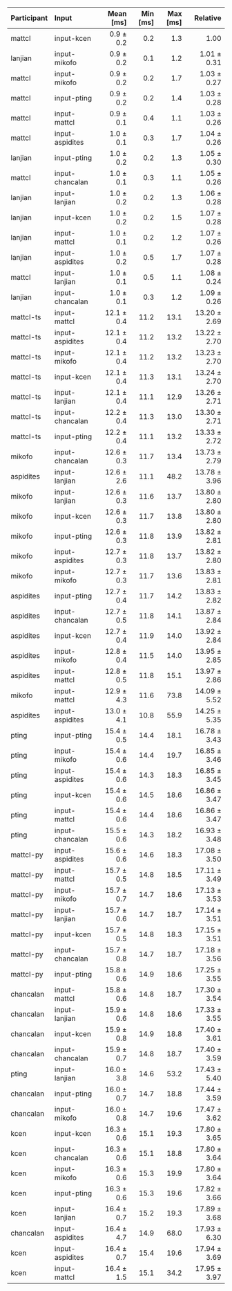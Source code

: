 | Participant | Input | Mean [ms] | Min [ms] | Max [ms] | Relative |
|:---|:---|---:|---:|---:|---:|
| mattcl | input-kcen | 0.9 ± 0.2 | 0.2 | 1.3 | 1.00 |
| lanjian | input-mikofo | 0.9 ± 0.2 | 0.1 | 1.2 | 1.01 ± 0.31 |
| mattcl | input-mikofo | 0.9 ± 0.2 | 0.2 | 1.7 | 1.03 ± 0.27 |
| mattcl | input-pting | 0.9 ± 0.2 | 0.2 | 1.4 | 1.03 ± 0.28 |
| mattcl | input-mattcl | 0.9 ± 0.1 | 0.4 | 1.1 | 1.03 ± 0.26 |
| mattcl | input-aspidites | 1.0 ± 0.1 | 0.3 | 1.7 | 1.04 ± 0.26 |
| lanjian | input-pting | 1.0 ± 0.2 | 0.2 | 1.3 | 1.05 ± 0.30 |
| mattcl | input-chancalan | 1.0 ± 0.1 | 0.3 | 1.1 | 1.05 ± 0.26 |
| lanjian | input-lanjian | 1.0 ± 0.2 | 0.2 | 1.3 | 1.06 ± 0.28 |
| lanjian | input-kcen | 1.0 ± 0.2 | 0.2 | 1.5 | 1.07 ± 0.28 |
| lanjian | input-mattcl | 1.0 ± 0.1 | 0.2 | 1.2 | 1.07 ± 0.26 |
| lanjian | input-aspidites | 1.0 ± 0.2 | 0.5 | 1.7 | 1.07 ± 0.28 |
| mattcl | input-lanjian | 1.0 ± 0.1 | 0.5 | 1.1 | 1.08 ± 0.24 |
| lanjian | input-chancalan | 1.0 ± 0.1 | 0.3 | 1.2 | 1.09 ± 0.26 |
| mattcl-ts | input-mattcl | 12.1 ± 0.4 | 11.2 | 13.1 | 13.20 ± 2.69 |
| mattcl-ts | input-aspidites | 12.1 ± 0.4 | 11.2 | 13.2 | 13.22 ± 2.70 |
| mattcl-ts | input-mikofo | 12.1 ± 0.4 | 11.2 | 13.2 | 13.23 ± 2.70 |
| mattcl-ts | input-kcen | 12.1 ± 0.4 | 11.3 | 13.1 | 13.24 ± 2.70 |
| mattcl-ts | input-lanjian | 12.1 ± 0.4 | 11.1 | 12.9 | 13.26 ± 2.71 |
| mattcl-ts | input-chancalan | 12.2 ± 0.4 | 11.3 | 13.0 | 13.30 ± 2.71 |
| mattcl-ts | input-pting | 12.2 ± 0.4 | 11.1 | 13.2 | 13.33 ± 2.72 |
| mikofo | input-chancalan | 12.6 ± 0.3 | 11.7 | 13.4 | 13.73 ± 2.79 |
| aspidites | input-lanjian | 12.6 ± 2.6 | 11.1 | 48.2 | 13.78 ± 3.96 |
| mikofo | input-lanjian | 12.6 ± 0.3 | 11.6 | 13.7 | 13.80 ± 2.80 |
| mikofo | input-kcen | 12.6 ± 0.3 | 11.7 | 13.8 | 13.80 ± 2.80 |
| mikofo | input-pting | 12.6 ± 0.3 | 11.8 | 13.9 | 13.82 ± 2.81 |
| mikofo | input-aspidites | 12.7 ± 0.3 | 11.8 | 13.7 | 13.82 ± 2.80 |
| mikofo | input-mikofo | 12.7 ± 0.3 | 11.7 | 13.6 | 13.83 ± 2.81 |
| aspidites | input-pting | 12.7 ± 0.4 | 11.7 | 14.2 | 13.83 ± 2.82 |
| aspidites | input-chancalan | 12.7 ± 0.5 | 11.8 | 14.1 | 13.87 ± 2.84 |
| aspidites | input-kcen | 12.7 ± 0.4 | 11.9 | 14.0 | 13.92 ± 2.84 |
| aspidites | input-mikofo | 12.8 ± 0.4 | 11.5 | 14.0 | 13.95 ± 2.85 |
| aspidites | input-mattcl | 12.8 ± 0.5 | 11.8 | 15.1 | 13.97 ± 2.86 |
| mikofo | input-mattcl | 12.9 ± 4.3 | 11.6 | 73.8 | 14.09 ± 5.52 |
| aspidites | input-aspidites | 13.0 ± 4.1 | 10.8 | 55.9 | 14.25 ± 5.35 |
| pting | input-pting | 15.4 ± 0.5 | 14.4 | 18.1 | 16.78 ± 3.43 |
| pting | input-mikofo | 15.4 ± 0.6 | 14.4 | 19.7 | 16.85 ± 3.46 |
| pting | input-aspidites | 15.4 ± 0.6 | 14.3 | 18.3 | 16.85 ± 3.45 |
| pting | input-kcen | 15.4 ± 0.6 | 14.5 | 18.6 | 16.86 ± 3.47 |
| pting | input-mattcl | 15.4 ± 0.6 | 14.4 | 18.6 | 16.86 ± 3.47 |
| pting | input-chancalan | 15.5 ± 0.6 | 14.3 | 18.2 | 16.93 ± 3.48 |
| mattcl-py | input-aspidites | 15.6 ± 0.6 | 14.6 | 18.3 | 17.08 ± 3.50 |
| mattcl-py | input-mattcl | 15.7 ± 0.5 | 14.8 | 18.5 | 17.11 ± 3.49 |
| mattcl-py | input-mikofo | 15.7 ± 0.7 | 14.7 | 18.6 | 17.13 ± 3.53 |
| mattcl-py | input-lanjian | 15.7 ± 0.6 | 14.7 | 18.7 | 17.14 ± 3.51 |
| mattcl-py | input-kcen | 15.7 ± 0.5 | 14.8 | 18.3 | 17.15 ± 3.51 |
| mattcl-py | input-chancalan | 15.7 ± 0.8 | 14.7 | 18.7 | 17.18 ± 3.56 |
| mattcl-py | input-pting | 15.8 ± 0.6 | 14.9 | 18.6 | 17.25 ± 3.55 |
| chancalan | input-mattcl | 15.8 ± 0.6 | 14.8 | 18.7 | 17.30 ± 3.54 |
| chancalan | input-lanjian | 15.9 ± 0.6 | 14.8 | 18.6 | 17.33 ± 3.55 |
| chancalan | input-kcen | 15.9 ± 0.8 | 14.9 | 18.8 | 17.40 ± 3.61 |
| chancalan | input-chancalan | 15.9 ± 0.7 | 14.8 | 18.7 | 17.40 ± 3.59 |
| pting | input-lanjian | 16.0 ± 3.8 | 14.6 | 53.2 | 17.43 ± 5.40 |
| chancalan | input-pting | 16.0 ± 0.7 | 14.7 | 18.8 | 17.44 ± 3.59 |
| chancalan | input-mikofo | 16.0 ± 0.8 | 14.7 | 19.6 | 17.47 ± 3.62 |
| kcen | input-kcen | 16.3 ± 0.6 | 15.1 | 19.3 | 17.80 ± 3.65 |
| kcen | input-chancalan | 16.3 ± 0.6 | 15.1 | 18.8 | 17.80 ± 3.64 |
| kcen | input-mikofo | 16.3 ± 0.6 | 15.3 | 19.9 | 17.80 ± 3.64 |
| kcen | input-pting | 16.3 ± 0.6 | 15.3 | 19.6 | 17.82 ± 3.66 |
| kcen | input-lanjian | 16.4 ± 0.7 | 15.2 | 19.3 | 17.89 ± 3.68 |
| chancalan | input-aspidites | 16.4 ± 4.7 | 14.9 | 68.0 | 17.93 ± 6.30 |
| kcen | input-aspidites | 16.4 ± 0.7 | 15.4 | 19.6 | 17.94 ± 3.69 |
| kcen | input-mattcl | 16.4 ± 1.5 | 15.1 | 34.2 | 17.95 ± 3.97 |

